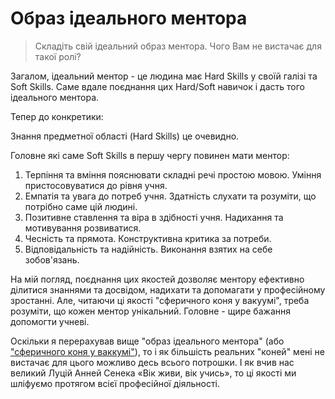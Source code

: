 # Образ ідеального ментора

> Складіть свій ідеальний образ ментора. Чого Вам не вистачає для такої ролі?

Загалом, ідеальний ментор - це людина має Hard Skills у своїй галізі та Soft Skills. Саме вдале поєднання цих Hard/Soft навичок і дасть того ідеального ментора.

Тепер до конкретики:

Знання предметної області (Hard Skills) це очевидно.

Головне які саме Soft Skills в першу чергу повинен мати ментор:

1. Терпіння та вміння пояснювати складні речі простою мовою. Уміння пристосовуватися до рівня учня.
2. Емпатія та увага до потреб учня. Здатність слухати та розуміти, що потрібно саме цій людині.
3. Позитивне ставлення та віра в здібності учня. Надихання та мотивування розвиватися.
4. Чесність та прямота. Конструктивна критика за потреби.
5. Відповідальність та надійність. Виконання взятих на себе зобов'язань.


На мій погляд, поєднання цих якостей дозволяє ментору ефективно ділитися знаннями та досвідом, надихати та допомагати у професійному зростанні. Але, читаючи ці якості "сферичного коня у вакуумі", треба розуміти, що кожен ментор унікальний. Головне - щире бажання допомогти учневі.

Оскільки я перерахував вище "образ ідеального ментора" (або ["сферичного коня у ваккумі"](https://uk.wikipedia.org/wiki/%D0%A1%D1%84%D0%B5%D1%80%D0%B8%D1%87%D0%BD%D0%B0_%D0%BA%D0%BE%D1%80%D0%BE%D0%B2%D0%B0)), то і як більшість реальних "коней" мені не вистачає для цього можливо десь всього потрошки. І як вчив нас великий Луцій Анней Сенека «Вік живи, вік учись», то ці якості ми шліфуємо протягом всієї професійної діяльності.
